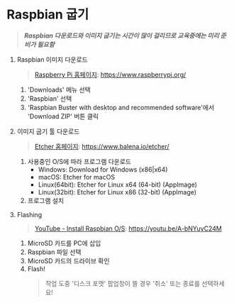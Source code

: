 # Raspbian 굽기
> <i><b>Raspbian 다운로드와 이미지 굽기는 시간이 많이 걸리므로 교육중에는 미리 준비가 필요함</b></i>
1. Raspbian 이미지 다운로드
   > [Raspberry Pi 홈페이지](https://www.raspberrypi.org/): https://www.raspberrypi.org/
   1. 'Downloads' 메뉴 선택
   2. 'Raspbian' 선택
   3. 'Raspbian Buster with desktop and recommended software'에서 'Download ZIP' 버튼 클릭

2. 이미지 굽기 툴 다운로드
   > [Etcher 홈페이지](https://www.balena.io/etcher/): https://www.balena.io/etcher/
   1. 사용중인 O/S에 따라 프로그램 다운로드
      * Windows: Download for Windows (x86|x64)
      * macOS: Etcher for macOS
      * Linux(64bit): Etcher for Linux x64 (64-bit) (AppImage)
      * Linux(32bit): Etcher for Linux x86 (32-bit) (AppImage)
   2. 프로그램 설치

3. Flashing
   > [YouTube - Install Raspbian O/S](https://youtu.be/A-bNYuyC24M): https://youtu.be/A-bNYuyC24M
   1. MicroSD 카드를 PC에 삽입
   2. Raspbian 파일 선택
   3. MicroSD 카드의 드라이브 확인
   4. Flash!
      > 작업 도중 '디스크 포맷' 팝업창이 뜰 경우 '취소' 또는 종료를 선택하세요!
